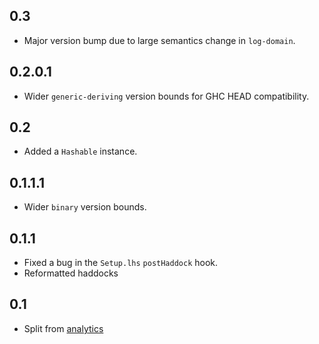 0.3
---
* Major version bump due to large semantics change in `log-domain`.

0.2.0.1
-------
* Wider `generic-deriving` version bounds for GHC HEAD compatibility.

0.2
---
* Added a `Hashable` instance.

0.1.1.1
-------
* Wider `binary` version bounds.

0.1.1
-----
* Fixed a bug in the `Setup.lhs` `postHaddock` hook.
* Reformatted haddocks

0.1
---
* Split from [analytics](https://github.com/analytics/analytics)

